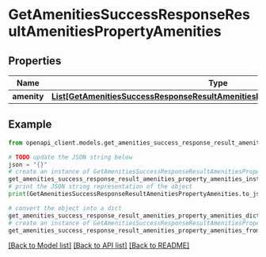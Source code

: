 # GetAmenitiesSuccessResponseResultAmenitiesPropertyAmenities


## Properties

Name | Type | Description | Notes
------------ | ------------- | ------------- | -------------
**amenity** | [**List[GetAmenitiesSuccessResponseResultAmenitiesPropertyAmenitiesAmenityInner]**](GetAmenitiesSuccessResponseResultAmenitiesPropertyAmenitiesAmenityInner.md) |  | 

## Example

```python
from openapi_client.models.get_amenities_success_response_result_amenities_property_amenities import GetAmenitiesSuccessResponseResultAmenitiesPropertyAmenities

# TODO update the JSON string below
json = "{}"
# create an instance of GetAmenitiesSuccessResponseResultAmenitiesPropertyAmenities from a JSON string
get_amenities_success_response_result_amenities_property_amenities_instance = GetAmenitiesSuccessResponseResultAmenitiesPropertyAmenities.from_json(json)
# print the JSON string representation of the object
print(GetAmenitiesSuccessResponseResultAmenitiesPropertyAmenities.to_json())

# convert the object into a dict
get_amenities_success_response_result_amenities_property_amenities_dict = get_amenities_success_response_result_amenities_property_amenities_instance.to_dict()
# create an instance of GetAmenitiesSuccessResponseResultAmenitiesPropertyAmenities from a dict
get_amenities_success_response_result_amenities_property_amenities_from_dict = GetAmenitiesSuccessResponseResultAmenitiesPropertyAmenities.from_dict(get_amenities_success_response_result_amenities_property_amenities_dict)
```
[[Back to Model list]](../README.md#documentation-for-models) [[Back to API list]](../README.md#documentation-for-api-endpoints) [[Back to README]](../README.md)


